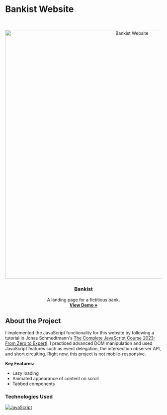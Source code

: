 # Bankist Website

<br />
<p align="center">
  <a href="https://sososammy.com/advanced-dom-bankist/">
    <img width="800" alt="Bankist Website" src="https://github.com/user-attachments/assets/6fc10d1e-8f5c-4af4-bf0c-c7cadd60610c" />

  </a>

  <h3 align="center">Bankist</h3>

  <p align="center">
    A landing page for a fictitious bank.
    <br />
    <a href="https://sososammy.com/advanced-dom-bankist/"><strong>View Demo »</strong></a>
  </p>
</p>

## About the Project

I implemented the JavaScript functionality for this website by following a tutorial in Jonas Schmedtmann's [The Complete JavaScript Course 2023: From Zero to Expert!](https://www.udemy.com/course/the-complete-javascript-course/). I practiced advanced DOM manipulation and used JavaScript features such as event delegation, the intersection observer API, and short circuiting. Right now, this project is not mobile-responsive.

**Key Features:**
* Lazy loading
* Animated appearance of content on scroll
* Tabbed components

### Technologies Used

[![JavaScript][JavaScript-shield]][JavaScript-url]

[JavaScript-shield]: https://img.shields.io/badge/JavaScript-F7DF1E?style=for-the-badge&logo=javascript&logoColor=black
[JavaScript-url]: https://developer.mozilla.org/en-US/docs/Web/JavaScript
